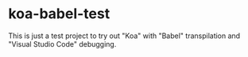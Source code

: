 # koa-babel-test
This is just a test project to try out "Koa" with "Babel" transpilation and "Visual Studio Code" debugging.
